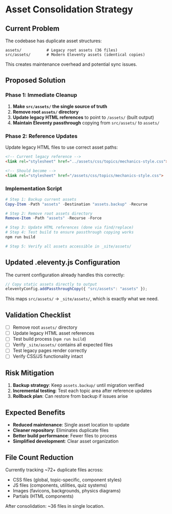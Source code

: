 # Asset Consolidation Strategy

## Current Problem
The codebase has duplicate asset structures:
```
assets/           # Legacy root assets (36 files)
src/assets/       # Modern Eleventy assets (identical copies)
```

This creates maintenance overhead and potential sync issues.

## Proposed Solution

### Phase 1: Immediate Cleanup
1. **Make `src/assets/` the single source of truth**
2. **Remove root `assets/` directory** 
3. **Update legacy HTML references** to point to `/assets/` (built output)
4. **Maintain Eleventy passthrough** copying from `src/assets/` to `assets/`

### Phase 2: Reference Updates
Update legacy HTML files to use correct asset paths:
```html
<!-- Current legacy reference -->
<link rel="stylesheet" href="../assets/css/topics/mechanics-style.css">

<!-- Should become -->
<link rel="stylesheet" href="/assets/css/topics/mechanics-style.css">
```

### Implementation Script
```powershell
# Step 1: Backup current assets
Copy-Item -Path "assets" -Destination "assets.backup" -Recurse

# Step 2: Remove root assets directory  
Remove-Item -Path "assets" -Recurse -Force

# Step 3: Update HTML references (done via find/replace)
# Step 4: Test build to ensure passthrough copying works
npm run build

# Step 5: Verify all assets accessible in _site/assets/
```

## Updated .eleventy.js Configuration
The current configuration already handles this correctly:
```javascript
// Copy static assets directly to output
eleventyConfig.addPassthroughCopy({ "src/assets": "assets" });
```

This maps `src/assets/` → `_site/assets/`, which is exactly what we need.

## Validation Checklist
- [ ] Remove root `assets/` directory
- [ ] Update legacy HTML asset references  
- [ ] Test build process (`npm run build`)
- [ ] Verify `_site/assets/` contains all expected files
- [ ] Test legacy pages render correctly
- [ ] Verify CSS/JS functionality intact

## Risk Mitigation
1. **Backup strategy**: Keep `assets.backup/` until migration verified
2. **Incremental testing**: Test each topic area after reference updates
3. **Rollback plan**: Can restore from backup if issues arise

## Expected Benefits
- **Reduced maintenance**: Single asset location to update
- **Cleaner repository**: Eliminates duplicate files
- **Better build performance**: Fewer files to process
- **Simplified development**: Clear asset organization

## File Count Reduction
Currently tracking ~72+ duplicate files across:
- CSS files (global, topic-specific, component styles)
- JS files (components, utilities, quiz systems)  
- Images (favicons, backgrounds, physics diagrams)
- Partials (HTML components)

After consolidation: ~36 files in single location.
